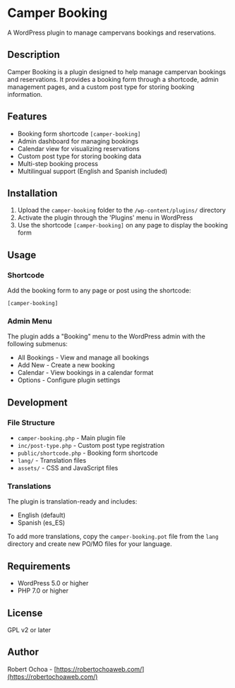 # Camper Booking

A WordPress plugin to manage campervans bookings and reservations.

## Description

Camper Booking is a plugin designed to help manage campervan bookings and reservations. It provides a booking form through a shortcode, admin management pages, and a custom post type for storing booking information.

## Features

- Booking form shortcode `[camper-booking]`
- Admin dashboard for managing bookings
- Calendar view for visualizing reservations
- Custom post type for storing booking data
- Multi-step booking process
- Multilingual support (English and Spanish included)

## Installation

1. Upload the `camper-booking` folder to the `/wp-content/plugins/` directory
2. Activate the plugin through the 'Plugins' menu in WordPress
3. Use the shortcode `[camper-booking]` on any page to display the booking form

## Usage

### Shortcode

Add the booking form to any page or post using the shortcode:

```
[camper-booking]
```

### Admin Menu

The plugin adds a "Booking" menu to the WordPress admin with the following submenus:
- All Bookings - View and manage all bookings
- Add New - Create a new booking
- Calendar - View bookings in a calendar format
- Options - Configure plugin settings

## Development

### File Structure

- `camper-booking.php` - Main plugin file
- `inc/post-type.php` - Custom post type registration
- `public/shortcode.php` - Booking form shortcode
- `lang/` - Translation files
- `assets/` - CSS and JavaScript files

### Translations

The plugin is translation-ready and includes:
- English (default)
- Spanish (es_ES)

To add more translations, copy the `camper-booking.pot` file from the `lang` directory and create new PO/MO files for your language.

## Requirements

- WordPress 5.0 or higher
- PHP 7.0 or higher

## License

GPL v2 or later

## Author

Robert Ochoa - [https://robertochoaweb.com/](https://robertochoaweb.com/)